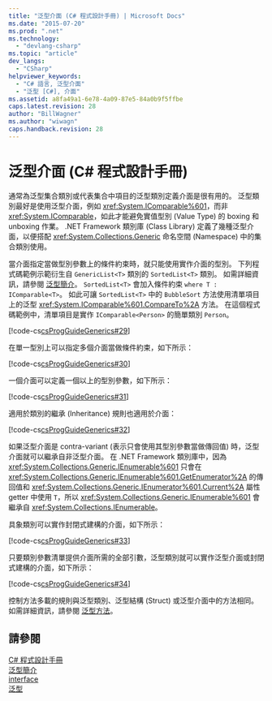 ```yaml
---
title: "泛型介面 (C# 程式設計手冊) | Microsoft Docs"
ms.date: "2015-07-20"
ms.prod: ".net"
ms.technology: 
  - "devlang-csharp"
ms.topic: "article"
dev_langs: 
  - "CSharp"
helpviewer_keywords: 
  - "C# 語言, 泛型介面"
  - "泛型 [C#], 介面"
ms.assetid: a8fa49a1-6e78-4a09-87e5-84a0b9f5ffbe
caps.latest.revision: 28
author: "BillWagner"
ms.author: "wiwagn"
caps.handback.revision: 28
---
```

# 泛型介面 (C# 程式設計手冊)
通常為泛型集合類別或代表集合中項目的泛型類別定義介面是很有用的。  泛型類別最好是使用泛型介面，例如 <xref:System.IComparable%601>，而非 <xref:System.IComparable>，如此才能避免實值型別 \(Value Type\) 的 boxing 和 unboxing 作業。  .NET Framework 類別庫 \(Class Library\) 定義了幾種泛型介面，以便搭配 <xref:System.Collections.Generic> 命名空間 \(Namespace\) 中的集合類別使用。  
  
 當介面指定當做型別參數上的條件約束時，就只能使用實作介面的型別。  下列程式碼範例示範衍生自 `GenericList<T>` 類別的 `SortedList<T>` 類別。  如需詳細資訊，請參閱 [泛型簡介](../../../csharp/programming-guide/generics/introduction-to-generics.md)。  `SortedList<T>` 會加入條件約束 `where T : IComparable<T>`。  如此可讓 `SortedList<T>` 中的 `BubbleSort` 方法使用清單項目上的泛型 <xref:System.IComparable%601.CompareTo%2A> 方法。  在這個程式碼範例中，清單項目是實作 `IComparable<Person>` 的簡單類別 `Person`。  
  
 [!code-cs[csProgGuideGenerics#29](../../../csharp/programming-guide/generics/codesnippet/csharp/generic-interfaces_1.cs)]  
  
 在單一型別上可以指定多個介面當做條件約束，如下所示：  
  
 [!code-cs[csProgGuideGenerics#30](../../../csharp/programming-guide/generics/codesnippet/csharp/generic-interfaces_2.cs)]  
  
 一個介面可以定義一個以上的型別參數，如下所示：  
  
 [!code-cs[csProgGuideGenerics#31](../../../csharp/programming-guide/generics/codesnippet/csharp/generic-interfaces_3.cs)]  
  
 適用於類別的繼承 \(Inheritance\) 規則也適用於介面：  
  
 [!code-cs[csProgGuideGenerics#32](../../../csharp/programming-guide/generics/codesnippet/csharp/generic-interfaces_4.cs)]  
  
 如果泛型介面是 contra\-variant \(表示只會使用其型別參數當做傳回值\) 時，泛型介面就可以繼承自非泛型介面。  在 .NET Framework 類別庫中，因為 <xref:System.Collections.Generic.IEnumerable%601> 只會在 <xref:System.Collections.Generic.IEnumerable%601.GetEnumerator%2A> 的傳回值和 <xref:System.Collections.Generic.IEnumerator%601.Current%2A> 屬性 getter 中使用 `T`，所以 <xref:System.Collections.Generic.IEnumerable%601> 會繼承自 <xref:System.Collections.IEnumerable>。  
  
 具象類別可以實作封閉式建構的介面，如下所示：  
  
 [!code-cs[csProgGuideGenerics#33](../../../csharp/programming-guide/generics/codesnippet/csharp/generic-interfaces_5.cs)]  
  
 只要類別參數清單提供介面所需的全部引數，泛型類別就可以實作泛型介面或封閉式建構的介面，如下所示：  
  
 [!code-cs[csProgGuideGenerics#34](../../../csharp/programming-guide/generics/codesnippet/csharp/generic-interfaces_6.cs)]  
  
 控制方法多載的規則與泛型類別、泛型結構 \(Struct\) 或泛型介面中的方法相同。  如需詳細資訊，請參閱 [泛型方法](../../../csharp/programming-guide/generics/generic-methods.md)。  
  
## 請參閱  
 [C\# 程式設計手冊](../../../csharp/programming-guide/index.md)   
 [泛型簡介](../../../csharp/programming-guide/generics/introduction-to-generics.md)   
 [interface](../../../csharp/language-reference/keywords/interface.md)   
 [泛型](../Topic/Generics%20in%20the%20.NET%20Framework.md)